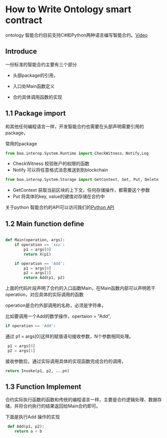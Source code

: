 # How to Write Ontology smart contract

ontology 智能合约目前支持C#和Python两种语言编写智能合约。[Video](https://v.qq.com/x/page/b07914b7fxc.html)

## Introduce

一份标准的智能合约主要有三个部分

- 头部package的引用，

- 入口处Main函数定义

- 合约具体调用函数的实现


## 1.1 Package import
和其他任何编程语言一样，开发智能合约也需要在头部声明需要引用的package，

常用的package

```python
from boa.interop.System.Runtime import CheckWitness，Notify,Log
```
- CheckWitness  校验账户的权限的函数
- Notify  可以将任意格式消息推送到到blockchain

```python
from boa.interop.System.Storage import GetContext, Get, Put, Delete
```
- GetContext  获取当前区块的上下文，任何存储操作，都需要这个参数
- Put  将具体的key, value的键值对存储在合约中

关于python 智能合约的API可以访问我们的[Python API](https://github.com/ontio/neo-boa/blob/master/Ontology_smart_contract_API_for_Python.md)




## 1.2 Main function define

```python

def Main(operation, args):
    if operation == 'xxx':
        p1 = args[0]
        return X(p1)

    if operation == 'Add':
        p1 = args[0]
        p2 = args[1]
        return Add(p1, p2)
```

上面的代码片段声明了合约的入口函数Main，在Main函数内部可以声明若干operation，对应具体的实际调用的函数

operation是合约外部调用的名称，必须是字符串，

比如要调用一个Add的数学操作，opertaion = "Add",
```python
if operation == 'Add':
```

通过 p1 = args[0]这样的赋值语句接收参数，N个参数相同处理。

```python
 p1 = args[0]
 p2 = args[1]
```

接收参数后，通过实际调用具体的实现函数完成合约的调用，

```python
return Invoke(p1, p2, ...pn)
```



## 1.3 Function Implement

合约实际执行函数的函数和传统的编程语言一样，主要是合约逻辑处理、数据存储，并将合约执行的结果返回给Main合约即可。

下面是执行Add 操作的实现


```python
 def Add(p1, p2):
    return a + b
```

